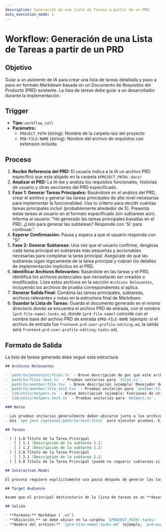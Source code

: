 ```yaml
---
description: Generación de una Lista de Tareas a partir de un PRD
auto_execution_mode: 1
---
```


# Workflow: Generación de una Lista de Tareas a partir de un PRD

## Objetivo

Guiar a un asistente de IA para crear una lista de tareas detallada y paso a paso en formato Markdown basada en un Documento de Requisitos del Producto (PRD) existente. La lista de tareas debe guiar a un desarrollador durante la implementación.

## Trigger

- **Tipo:** `workflow_call`  
- **Parámetro:**  
  - `PROJECT_PATH` (string): Nombre de la carpeta raiz del proyecto
  - `PRD-FILE-NAME` (string): Nombre del archivo de requisitos con extension incluida

## Proceso

1.  **Recibir Referencia del PRD:** El usuario indica a la IA un archivo PRD específico que esta alojado en la carpeta `$PROJECT_PATH/.docs/`
2.  **Analizar el PRD:** La IA lee y analiza los requisitos funcionales, historias de usuario y otras secciones del PRD especificado.
3.  **Fase 1: Generar Tareas Principales:** Basándose en el análisis del PRD, crear el archivo y generar las tareas principales de alto nivel necesarias para implementar la funcionalidad. Usa tu criterio para decidir cuántas tareas principales incluir (probablemente alrededor de 5). Presenta estas tareas al usuario en el formato especificado (sin subtareas aún). Informa al usuario: "He generado las tareas principales basadas en el PRD. ¿Listo para generar las subtareas? Responde con 'Si' para continuar."
4.  **Esperar Confirmación:** Pausa y espera a que el usuario responda con "Si".
5.  **Fase 2: Generar Subtareas:** Una vez que el usuario confirme, desglosa cada tarea principal en subtareas más pequeñas y accionables necesarias para completar la tarea principal. Asegúrate de que las subtareas sigan lógicamente de la tarea principal y cubran los detalles de implementación implícitos en el PRD.
6.  **Identificar Archivos Relevantes:** Basándote en las tareas y el PRD, identifica los archivos potenciales que necesitarán ser creados o modificados. Lista estos archivos en la sección `Archivos Relevantes`, incluyendo los archivos de prueba correspondientes si aplica.
7.  **Generar Salida Final:** Combina las tareas principales, subtareas, archivos relevantes y notas en la estructura final de Markdown.
8.  **Guardar la Lista de Tareas:** Guarda el documento generado en el mismo directorio donde se encuentra el archivo PRD de entrada, con el nombre `[prd-file-name]-tasks.md`, donde `[prd-file-name]` coincide con el nombre base del archivo PRD de entrada `$PRD-FILE-NAME` (ejemplo: si el archivo de entrada fue `frontend-prd-user-profile-editing.md`, la salida será `frontend-prd-user-profile-editing-tasks.md`).

## Formato de Salida

La lista de tareas generada _debe_ seguir esta estructura:

```markdown
## Archivos Relevantes

- `path/to/potential/file1.ts` - Breve descripción de por qué este archivo es relevante (ejemplo: Contiene el componente principal para esta funcionalidad).
- `path/to/file1.test.ts` - Pruebas unitarias para `file1.ts`.
- `path/to/another/file.tsx` - Breve descripción (ejemplo: Manejador de ruta API para el envío de datos).
- `path/to/another/file.test.tsx` - Pruebas unitarias para `another/file.tsx`.
- `lib/utils/helpers.ts` - Breve descripción (ejemplo: Funciones de utilidad necesarias para cálculos).
- `lib/utils/helpers.test.ts` - Pruebas unitarias para `helpers.ts`.

### Notas

- Las pruebas unitarias generalmente deben ubicarse junto a los archivos de código que prueban (ejemplo: `MyComponent.tsx` y `MyComponent.test.tsx` en el mismo directorio).
- Usa `npx jest [optional/path/to/test/file]` para ejecutar pruebas. Ejecutar sin una ruta ejecuta todas las pruebas encontradas por la configuración de Jest.

## Tareas

- [ ] 1.0 Título de la Tarea Principal
  - [ ] 1.1 [Descripción de la subtarea 1.1]
  - [ ] 1.2 [Descripción de la subtarea 1.2]
- [ ] 2.0 Título de la Tarea Principal
  - [ ] 2.1 [Descripción de la subtarea 2.1]
- [ ] 3.0 Título de la Tarea Principal (puede no requerir subtareas si es puramente estructural o de configuración)

## Interaction Model

El proceso requiere explícitamente una pausa después de generar las tareas principales para obtener la confirmación del usuario ("GO") antes de proceder a generar las subtareas detalladas. Esto garantiza que el plan de alto nivel esté alineado con las expectativas del usuario antes de profundizar en los detalles.

## Target Audience

Asume que el principal destinatario de la lista de tareas es un **desarrollador junior** que implementará la funcionalidad.

## Salida

- **Formato:** Markdown (`.md`)
- **Ubicación:** se debe ubicar en la carpeta `$PROJECT_PATH/.tasks/`
- **Nombre del archivo:** `[prd-file-name]-tasks.md` (ejemplo, `prd-user-profile-editing-tasks.md`)